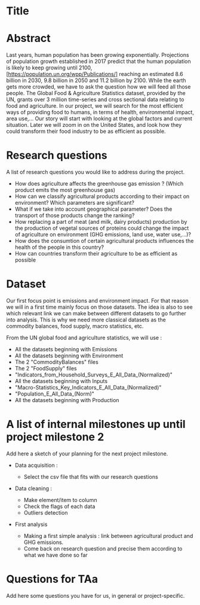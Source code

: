 # Title

# Abstract

Last years, human population has been growing exponentially. Projections of population growth established in 2017 predict that the human population is likely to keep growing until 2100, [https://population.un.org/wpp/Publications/] reaching an estimated 8.6 billion in 2030, 9.8 billion in 2050 and 11.2 billion by 2100. While the earth gets more crowded, we have to ask the question how we will feed all those people. The Global Food & Agriculture Statistics dataset, provided by the UN, grants over 3 million time-series and cross sectional data relating to food and agriculture. In our project, we will search for the most efficient ways of providing food to humans, in terms of health, environmental impact, area use,... Our story will start with looking at the global factors and current situation. Later we will zoom in on the United States, and look how they could transform their food industry to be as efficient as possible.

# Research questions
A list of research questions you would like to address during the project.

* How does agriculture affects the greenhouse gas emission ? (Which product emits the most greenhouse gas)
* How can we classify agricultural products according to their impact on environment? Which parameters are significant?
* What if we take into account geographical parameter? Does the transport of those products change the ranking?
* How replacing a part of meat (and milk, dairy products) production by the production of vegetal sources of proteins could change the impact of agriculture on environment (GHG emissions, land use, water use,...)?
* How does the consumtion of certain agricultural products influences the health of the people in this country?
* How can countries transform their agriculture to be as efficient as possible

# Dataset
Our first focus point is emissions and environment impact. For that reason we will in a first time mainly focus on those datasets. The idea is also to see which relevant link we can make between different datasets to go further into analysis. This is why we need more classical datasets as the commodity balances, food supply, macro statistics, etc. 

From the UN global food and agriculture statistics, we will use :
 * All the datasets beginning with Emissions
 * All the datasets beginning with Environment
 * The 2 "CommodityBalances" files
 * The 2 "FoodSupply" files
 * "Indicators_from_Household_Surveys_E_All_Data_(Normalized)"
 * All the datasets beginning with Inputs
 * "Macro-Statistics_Key_Indicators_E_All_Data_(Normalized)"
 * "Population_E_All_Data_(Norm)"
 * All the datasets beginning with Production
 

# A list of internal milestones up until project milestone 2
Add here a sketch of your planning for the next project milestone.

* Data acquisition :
  * Select the csv file that fits with our research questions
  
* Data cleaning :
  * Make element/item to column
  * Check the flags of each data
  * Outliers detection
  
* First analysis
  * Making a first simple analysis : link between agricultural product and GHG emissions.
  * Come back on research question and precise them according to what we have done so far

# Questions for TAa
Add here some questions you have for us, in general or project-specific.
